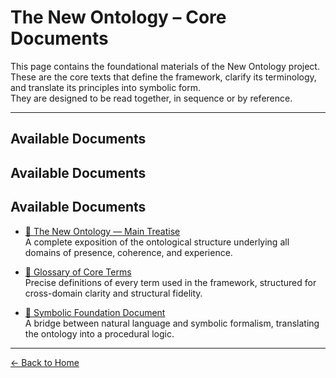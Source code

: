 # The New Ontology – Core Documents

This page contains the foundational materials of the New Ontology project.  
These are the core texts that define the framework, clarify its terminology, and translate its principles into symbolic form.  
They are designed to be read together, in sequence or by reference.

---

## Available Documents

## Available Documents

## Available Documents

- [📘 The New Ontology — Main Treatise](/the-new-ontology---public-release/assets/pdfs/The-New-Ontology.pdf)  
  A complete exposition of the ontological structure underlying all domains of presence, coherence, and experience.

- [📗 Glossary of Core Terms](/the-new-ontology---public-release/assets/pdfs/Glossary.pdf)  
  Precise definitions of every term used in the framework, structured for cross-domain clarity and structural fidelity.

- [📙 Symbolic Foundation Document](/the-new-ontology---public-release/assets/pdfs/Symbolic-Foundation.pdf)  
  A bridge between natural language and symbolic formalism, translating the ontology into a procedural logic.

---
[← Back to Home](/the-new-ontology---public-release/)
